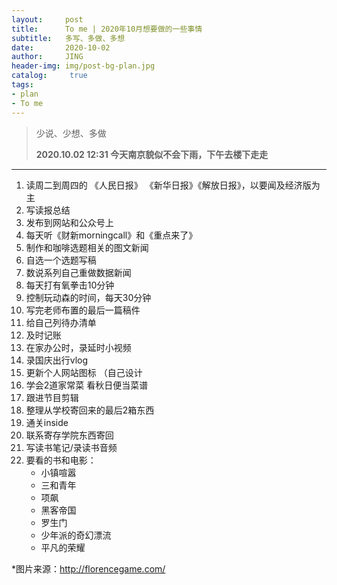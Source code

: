 ```yaml
---
layout:     post
title:      To me | 2020年10月想要做的一些事情
subtitle:   多写、多做、多想
date:       2020-10-02
author:     JING
header-img: img/post-bg-plan.jpg
catalog: 	 true
tags:
- plan
- To me
---
```




> 少说、少想、多做
>
> **2020.10.02  12:31 今天南京貌似不会下雨，下午去楼下走走**



------



1. 读周二到周四的 《人民日报》 《新华日报》《解放日报》，以要闻及经济版为主
2. 写读报总结
3. 发布到网站和公众号上
4. 每天听《财新morningcall》和《重点来了》
5. 制作和咖啡选题相关的图文新闻
6. 自选一个选题写稿
7. 数说系列自己重做数据新闻
8. 每天打有氧拳击10分钟
9. 控制玩动森的时间，每天30分钟
10. 写完老师布置的最后一篇稿件
11. 给自己列待办清单
12. 及时记账
13. 在家办公时，录延时小视频
14. 录国庆出行vlog
15. 更新个人网站图标 （自己设计
16. 学会2道家常菜 看秋日便当菜谱
17. 跟进节目剪辑
18. 整理从学校寄回来的最后2箱东西
19. 通关inside
20. 联系寄存学院东西寄回
21. 写读书笔记/录读书音频
22. 要看的书和电影：
    - 小镇喧嚣 
    - 三和青年
    - 项飙
    - 黑客帝国
    - 罗生门
    - 少年派的奇幻漂流
    - 平凡的荣耀



*图片来源：http://florencegame.com/

